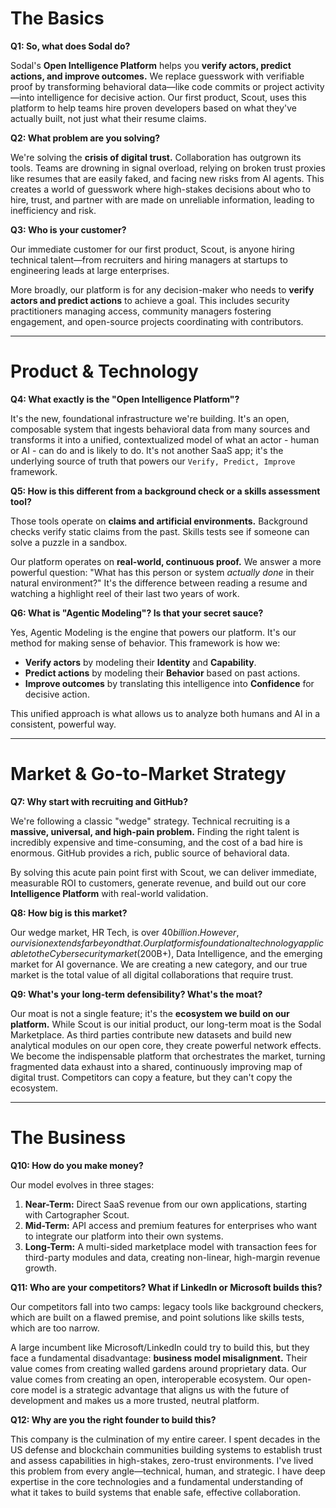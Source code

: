 # The Basics

**Q1: So, what does Sodal do?**

Sodal's **Open Intelligence Platform** helps you **verify actors, predict actions, and improve outcomes.** We replace guesswork with verifiable proof by transforming behavioral data—like code commits or project activity—into intelligence for decisive action. Our first product, Scout, uses this platform to help teams hire proven developers based on what they've actually built, not just what their resume claims.

**Q2: What problem are you solving?**

We're solving the **crisis of digital trust.** Collaboration has outgrown its tools. Teams are drowning in signal overload, relying on broken trust proxies like resumes that are easily faked, and facing new risks from AI agents. This creates a world of guesswork where high-stakes decisions about who to hire, trust, and partner with are made on unreliable information, leading to inefficiency and risk.

**Q3: Who is your customer?**

Our immediate customer for our first product, Scout, is anyone hiring technical talent—from recruiters and hiring managers at startups to engineering leads at large enterprises.

More broadly, our platform is for any decision-maker who needs to **verify actors and predict actions** to achieve a goal. This includes security practitioners managing access, community managers fostering engagement, and open-source projects coordinating with contributors.

---

# Product & Technology

**Q4: What exactly is the "Open Intelligence Platform"?**

It's the new, foundational infrastructure we're building. It's an open, composable system that ingests behavioral data from many sources and transforms it into a unified, contextualized model of what an actor - human or AI - can do and is likely to do. It's not another SaaS app; it's the underlying source of truth that powers our `Verify, Predict, Improve` framework.

**Q5: How is this different from a background check or a skills assessment tool?**

Those tools operate on **claims and artificial environments.** Background checks verify static claims from the past. Skills tests see if someone can solve a puzzle in a sandbox.

Our platform operates on **real-world, continuous proof.** We answer a more powerful question: "What has this person or system *actually done* in their natural environment?" It's the difference between reading a resume and watching a highlight reel of their last two years of work.

**Q6: What is "Agentic Modeling"? Is that your secret sauce?**

Yes, Agentic Modeling is the engine that powers our platform. It's our method for making sense of behavior. This framework is how we:

- **Verify actors** by modeling their **Identity** and **Capability**.
- **Predict actions** by modeling their **Behavior** based on past actions.
- **Improve outcomes** by translating this intelligence into **Confidence** for decisive action.

This unified approach is what allows us to analyze both humans and AI in a consistent, powerful way.

---

# Market & Go-to-Market Strategy

**Q7: Why start with recruiting and GitHub?**

We're following a classic "wedge" strategy. Technical recruiting is a **massive, universal, and high-pain problem.** Finding the right talent is incredibly expensive and time-consuming, and the cost of a bad hire is enormous. GitHub provides a rich, public source of behavioral data.

By solving this acute pain point first with Scout, we can deliver immediate, measurable ROI to customers, generate revenue, and build out our core **Intelligence Platform** with real-world validation.

**Q8: How big is this market?**

Our wedge market, HR Tech, is over $40 billion. However, our vision extends far beyond that. Our platform is foundational technology applicable to the Cybersecurity market ($200B+), Data Intelligence, and the emerging market for AI governance. We are creating a new category, and our true market is the total value of all digital collaborations that require trust.

**Q9: What's your long-term defensibility? What's the moat?**

Our moat is not a single feature; it's the **ecosystem we build on our platform.** While Scout is our initial product, our long-term moat is the Sodal Marketplace. As third parties contribute new datasets and build new analytical modules on our open core, they create powerful network effects. We become the indispensable platform that orchestrates the market, turning fragmented data exhaust into a shared, continuously improving map of digital trust. Competitors can copy a feature, but they can't copy the ecosystem.

---

# The Business

**Q10: How do you make money?**

Our model evolves in three stages:

1. **Near-Term:** Direct SaaS revenue from our own applications, starting with Cartographer Scout.
2. **Mid-Term:** API access and premium features for enterprises who want to integrate our platform into their own systems.
3. **Long-Term:** A multi-sided marketplace model with transaction fees for third-party modules and data, creating non-linear, high-margin revenue growth.

**Q11: Who are your competitors? What if LinkedIn or Microsoft builds this?**

Our competitors fall into two camps: legacy tools like background checkers, which are built on a flawed premise, and point solutions like skills tests, which are too narrow.

A large incumbent like Microsoft/LinkedIn could try to build this, but they face a fundamental disadvantage: **business model misalignment.** Their value comes from creating walled gardens around proprietary data. Our value comes from creating an open, interoperable ecosystem. Our open-core model is a strategic advantage that aligns us with the future of development and makes us a more trusted, neutral platform.

**Q12: Why are you the right founder to build this?**

This company is the culmination of my entire career. I spent decades in the US defense and blockchain communities building systems to establish trust and assess capabilities in high-stakes, zero-trust environments. I've lived this problem from every angle—technical, human, and strategic. I have deep expertise in the core technologies and a fundamental understanding of what it takes to build systems that enable safe, effective collaboration.